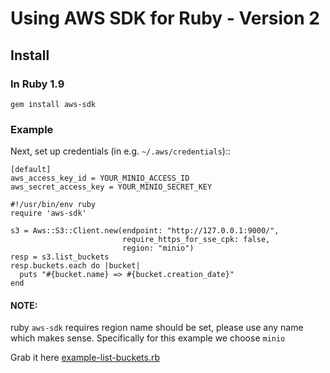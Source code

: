 # Using AWS SDK for Ruby - Version 2

## Install

### In Ruby 1.9

```
gem install aws-sdk
```

### Example

Next, set up credentials (in e.g. ``~/.aws/credentials``)::

    [default]
    aws_access_key_id = YOUR_MINIO_ACCESS_ID
    aws_secret_access_key = YOUR_MINIO_SECRET_KEY

```
#!/usr/bin/env ruby
require 'aws-sdk'

s3 = Aws::S3::Client.new(endpoint: "http://127.0.0.1:9000/",
                         require_https_for_sse_cpk: false,
                         region: "minio")
resp = s3.list_buckets
resp.buckets.each do |bucket|
  puts "#{bucket.name} => #{bucket.creation_date}"
end
```

#### NOTE:

ruby ``aws-sdk`` requires region name should be set, please use any name which
makes sense. Specifically for this example we choose ``minio``

Grab it here [example-list-buckets.rb](https://github.com/Minio-io/mc/blob/master/docs/sdks/ruby/example-list-buckets.rb)